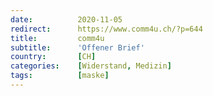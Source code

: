 ```yaml
---
date:          2020-11-05
redirect:      https://www.comm4u.ch/?p=644
title:         comm4u
subtitle:      'Offener Brief'
country:       [CH]
categories:    [Widerstand, Medizin]
tags:          [maske]
---
```

